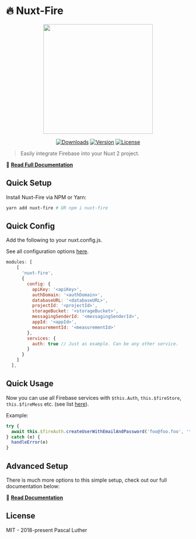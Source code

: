 # 🔥 Nuxt-Fire

<p align="center"><img align="center" height="300px" src="https://nuxt-fire-demo.firebaseapp.com/logo_text.png"/></p>

<p align="center">
  <a href="https://www.npmjs.com/package/nuxt-fire"><img src="https://badgen.net/npm/dm/nuxt-fire" alt="Downloads"></a>
  <a href="https://www.npmjs.com/package/nuxt-fire"><img src="https://badgen.net/npm/v/nuxt-fire" alt="Version"></a>
  <a href="https://www.npmjs.com/package/nuxt-fire"><img src="https://badgen.net/npm/license/nuxt-fire" alt="License"></a>
 </p>
</p>

> Easily integrate Firebase into your Nuxt 2 project.

📖 [**Read Full Documentation**](https://nuxtfire.netlify.com/)

## Quick Setup

Install Nuxt-Fire via NPM or Yarn:

```bash
yarn add nuxt-fire # OR npm i nuxt-fire
```

## Quick Config

Add the following to your nuxt.config.js.

See all configuration options [here](https://nuxtfire.netlify.com/guide/options/).

```js
modules: [
    [
      'nuxt-fire',
      {
        config: {
          apiKey: '<apiKey>',
          authDomain: '<authDomain>',
          databaseURL: '<databaseURL>',
          projectId: '<projectId>',
          storageBucket: '<storageBucket>',
          messagingSenderId: '<messagingSenderId>',
          appId: '<appId>',
          measurementId: '<measurementId>'
        },
        services: {
          auth: true // Just as example. Can be any other service.
        }
      }
    ]
  ],
```

## Quick Usage

Now you can use all Firebase services with `$this.Auth`, `this.$fireStore`, `this.$fireMess` etc. (see list [here](https://nuxtfire.netlify.com/guide/usage/)).

Example:

```js
try {
  await this.$fireAuth.createUserWithEmailAndPassword('foo@foo.foo', 'test')
} catch (e) {
  handleError(e)
}
```

## Advanced Setup

There is much more options to this simple setup, check out our full documentation below:

📖 [**Read Documentation**](https://nuxtfire.netlify.com/)

## License

MIT - 2018-present Pascal Luther
